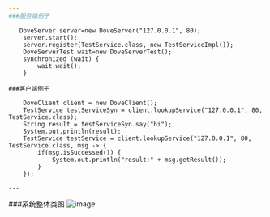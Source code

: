 ```yaml
---
###服务端例子
```
       DoveServer server=new DoveServer("127.0.0.1", 80);
		server.start();
		server.register(TestService.class, new TestServiceImpl());
		DoveServerTest wait=new DoveServerTest();
		synchronized (wait) {
			wait.wait();
		}
```
###客户端例子
```
       	DoveClient client = new DoveClient();
		TestService testServiceSyn = client.lookupService("127.0.0.1", 80, TestService.class);
		String result = testServiceSyn.say("hi");
		System.out.println(result);
		TestService testService = client.lookupService("127.0.0.1", 80, TestService.class, msg -> {
			if(msg.isSuccessed()) {
				System.out.println("result:" + msg.getResult());
			}
		});
```
---
```

###系统整体类图
![image](https://github.com/scanry/dove/blob/master/design/%E7%B3%BB%E7%BB%9F%E6%95%B4%E4%BD%93%E7%B1%BB%E5%9B%BE.png)

           